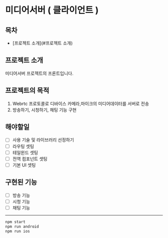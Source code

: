 # 미디어서버 ( 클라이언트 )

## 목차
- [프로젝트 소개](#프로젝트 소개)

## 프로젝트 소개
미디어서버 프로젝트의 프론트입니다.

## 프로젝트의 목적 
1. Webrtc 프로토콜로 디바이스 카메라,마이크의 미디어데이터를 서버로 전송
2. 방송하기, 시청하기, 채팅 기능 구현

## 해야할일
- [ ] 사용 기술 및 라이브러리 선정하기
- [ ] 라우팅 셋팅
- [ ] 테일윈드 셋팅
- [ ] 전역 컴포넌트 셋팅
- [ ] 기본 UI 셋팅

## 구현된 기능
- [ ] 방송 기능
- [ ] 시청 기능
- [ ] 채팅 기능

- - -
```bash
npm start
npm run android
npm run ios
```
